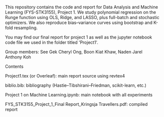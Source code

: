 This repository contains the code and report for Data Analysis and Machine Learning (FYS-STK3155), Project 1.
We study polynomial regression on the Runge function using OLS, Ridge, and LASSO, plus full-batch and stochastic optimizers. We also reproduce bias–variance curves using bootstrap and K-fold resampling.

You may find our final report for project 1 as well as the jupyter notebook code file we used in the folder titled 'Project1'.

Group members: See Gek Cheryl Ong, Boon Kiat Khaw, Naden Jarel Anthony Koh

Contents

Project1.tex (or Overleaf): main report source using revtex4

biblio.bib: bibliography (Hastie–Tibshirani–Friedman, scikit-learn, etc.)

Project 1 on Machine Learning.ipynb: main notebook with all experiments

FYS_STK3155_Project_1_Final Report_Kringsja Travellers.pdf: compiled report

